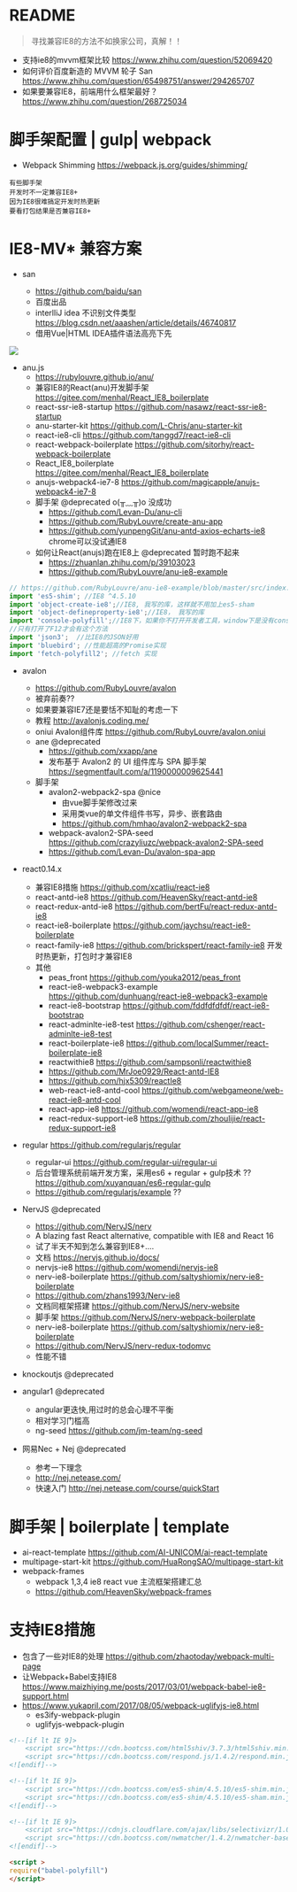 # README

> 寻找兼容IE8的方法不如换家公司，真解！！

- 支持ie8的mvvm框架比较 <https://www.zhihu.com/question/52069420>
- 如何评价百度新造的 MVVM 轮子 San <https://www.zhihu.com/question/65498751/answer/294265707>
- 如果要兼容IE8，前端用什么框架最好？ https://www.zhihu.com/question/268725034

# 脚手架配置 | gulp| webpack

- Webpack Shimming https://webpack.js.org/guides/shimming/

```
有些脚手架
开发时不一定兼容IE8+
因为IE8很难搞定开发时热更新
要看打包结果是否兼容IE8+
```

# IE8-MV* 兼容方案

- san 

  - <https://github.com/baidu/san>
  - 百度出品
  - interlliJ idea 不识别文件类型 <https://blog.csdn.net/aaashen/article/details/46740817>
  - 借用Vue|HTML IDEA插件语法高亮下先

![](https://pic4.zhimg.com/80/v2-3ad18522a77e7e759c969efd6b130c7d_hd.jpg)

- anu.js 
  - <https://rubylouvre.github.io/anu/>
  - 兼容IE8的React(anu)开发脚手架 <https://gitee.com/menhal/React_IE8_boilerplate>
  - react-ssr-ie8-startup https://github.com/nasawz/react-ssr-ie8-startup
  - anu-starter-kit https://github.com/L-Chris/anu-starter-kit
  - react-ie8-cli https://github.com/tanggd7/react-ie8-cli
  - react-webpack-boilerplate https://github.com/sitorhy/react-webpack-boilerplate
  - React_IE8_boilerplate https://gitee.com/menhal/React_IE8_boilerplate
  - anujs-webpack4-ie7-8 https://github.com/magicapple/anujs-webpack4-ie7-8
  - 脚手架 @deprecated o(╥﹏╥)o 没成功
    - https://github.com/Levan-Du/anu-cli
    - https://github.com/RubyLouvre/create-anu-app 
    - https://github.com/yunpengGit/anu-antd-axios-echarts-ie8 chrome可以没试通IE8
  - 如何让React(anujs)跑在IE8上 @deprecated 暂时跑不起来
    - https://zhuanlan.zhihu.com/p/39103023
    - https://github.com/RubyLouvre/anu-ie8-example

```js
// https://github.com/RubyLouvre/anu-ie8-example/blob/master/src/index.js
import 'es5-shim'; //IE8 ^4.5.10
import 'object-create-ie8';//IE8, 我写的库，这样就不用加上es5-sham
import 'object-defineproperty-ie8';//IE8， 我写的库
import 'console-polyfill';//IE8下，如果你不打开开发者工具，window下是没有console这个对象的，
//只有打开了F12才会有这个方法
import 'json3';  //比IE8的JSON好用
import 'bluebird'; //性能超高的Promise实现
import 'fetch-polyfill2'; //fetch 实现
```

- avalon 
  - <https://github.com/RubyLouvre/avalon>
  - 被弃前奏??
  - 如果要兼容IE7还是要恬不知耻的考虑一下
  - 教程 <http://avalonjs.coding.me/> 
  - oniui Avalon组件库 <https://github.com/RubyLouvre/avalon.oniui>
  - ane @deprecated
    - <https://github.com/xxapp/ane>
    - 发布基于 Avalon2 的 UI 组件库与 SPA 脚手架 <https://segmentfault.com/a/1190000009625441>
  - 脚手架
    - avalon2-webpack2-spa @nice
        - 由vue脚手架修改过来
        - 采用类vue的单文件组件书写，异步、嵌套路由  
        - https://github.com/hmhao/avalon2-webpack2-spa
    - webpack-avalon2-SPA-seed https://github.com/crazyliuzc/webpack-avalon2-SPA-seed
    - https://github.com/Levan-Du/avalon-spa-app
 
- react0.14.x

  - 兼容IE8措施 https://github.com/xcatliu/react-ie8
  - react-antd-ie8 https://github.com/HeavenSky/react-antd-ie8
  - react-redux-antd-ie8 https://github.com/bertFu/react-redux-antd-ie8
  - react-ie8-boilerplate https://github.com/jaychsu/react-ie8-boilerplate
  - react-family-ie8 https://github.com/brickspert/react-family-ie8 开发时热更新，打包时才兼容IE8
  - 其他
    - peas_front https://github.com/youka2012/peas_front
    - react-ie8-webpack3-example https://github.com/dunhuang/react-ie8-webpack3-example
    - react-ie8-bootstrap https://github.com/fddfdfdfdf/react-ie8-bootstrap
    - react-adminlte-ie8-test https://github.com/cshenger/react-adminlte-ie8-test
    - react-boilerplate-ie8 https://github.com/localSummer/react-boilerplate-ie8
    - reactwithie8 https://github.com/sampsonli/reactwithie8
    - https://github.com/MrJoe0929/React-antd-IE8
    - https://github.com/hjx5309/reactIe8
    - web-react-ie8-antd-cool https://github.com/webgameone/web-react-ie8-antd-cool
    - react-app-ie8 https://github.com/womendi/react-app-ie8
    - react-redux-support-ie8 https://github.com/zhoulijie/react-redux-support-ie8

- regular <https://github.com/regularjs/regular>

  - regular-ui <https://github.com/regular-ui/regular-ui>
  - 后台管理系统前端开发方案，采用es6 + regular + gulp技术 ?? <https://github.com/xuyanquan/es6-regular-gulp>
  - https://github.com/regularjs/example ??

- NervJS @deprecated

  - <https://github.com/NervJS/nerv>
  - A blazing fast React alternative, compatible with IE8 and React 16
  - 试了半天不知到怎么兼容到IE8+....
  - 文档 <https://nervjs.github.io/docs/>
  - nervjs-ie8 https://github.com/womendi/nervjs-ie8
  - nerv-ie8-boilerplate https://github.com/saltyshiomix/nerv-ie8-boilerplate
  - https://github.com/zhans1993/Nerv-ie8
  - 文档同框架搭建 <https://github.com/NervJS/nerv-website>
  - 脚手架 <https://github.com/NervJS/nerv-webpack-boilerplate>
  - nerv-ie8-boilerplate https://github.com/saltyshiomix/nerv-ie8-boilerplate
  - <https://github.com/NervJS/nerv-redux-todomvc>
  - 性能不错

- knockoutjs @deprecated

- angular1 @deprecated 
  - angular更迭快,用过时的总会心理不平衡 
  - 相对学习门槛高
  - ng-seed https://github.com/jm-team/ng-seed

- 网易Nec + Nej @deprecated
  - 参考一下理念
  - <http://nej.netease.com/>
  - 快速入门 <http://nej.netease.com/course/quickStart>



# 脚手架 | boilerplate | template

- ai-react-template https://github.com/AI-UNICOM/ai-react-template
- multipage-start-kit https://github.com/HuaRongSAO/multipage-start-kit
- webpack-frames
    - webpack 1,3,4 ie8 react vue 主流框架搭建汇总 
    - https://github.com/HeavenSky/webpack-frames

# 支持IE8措施

- 包含了一些对IE8的处理 https://github.com/zhaotoday/webpack-multi-page
- 让Webpack+Babel支持IE8 https://www.maizhiying.me/posts/2017/03/01/webpack-babel-ie8-support.html
- https://www.yukapril.com/2017/08/05/webpack-uglifyjs-ie8.html
    - es3ify-webpack-plugin
    - uglifyjs-webpack-plugin

```html
<!--[if lt IE 9]>
    <script src="https://cdn.bootcss.com/html5shiv/3.7.3/html5shiv.min.js"></script>
    <script src="https://cdn.bootcss.com/respond.js/1.4.2/respond.min.js"></script>
<![endif]-->

<!--[if lt IE 9]>
    <script src="https://cdn.bootcss.com/es5-shim/4.5.10/es5-shim.min.js"></script>
    <script src="https://cdn.bootcss.com/es5-shim/4.5.10/es5-sham.min.js"></script>
<![endif]-->

<!--[if lt IE 9]>
    <script src="https://cdnjs.cloudflare.com/ajax/libs/selectivizr/1.0.2/selectivizr-min.js"></script>
    <script src="https://cdn.bootcss.com/nwmatcher/1.4.2/nwmatcher-base.js"></script>
<![endif]-->

<script >
require("babel-polyfill")
</script>
```



